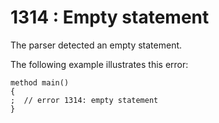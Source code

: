 # 1314 : Empty statement

The parser detected an empty statement.

&#x20;

The following example illustrates this error:

```
method main()
{
;  // error 1314: empty statement
} 
```

